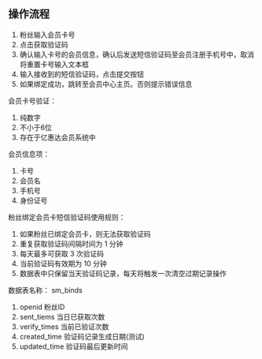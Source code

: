 ## 操作流程

1. 粉丝输入会员卡号
2. 点击获取验证码
3. 确认输入卡号的会员信息，确认后发送短信验证码至会员注册手机号中，取消将重置卡号输入文本框
4. 输入接收到的短信验证码，点击提交按钮
5. 如果绑定成功，跳转至会员中心主页。否则提示错误信息


会员卡号验证：

1. 纯数字
2. 不小于6位
3. 存在于亿惠达会员系统中

会员信息项：

1. 卡号
2. 会员名
3. 手机号
4. 身份证号

粉丝绑定会员卡短信验证码使用规则：

1. 如果粉丝已绑定会员卡，则无法获取验证码
2. 重复获取验证码间隔时间为 1 分钟
3. 每天最多可获取 3 次验证码
4. 当前验证码有效期为 10 分钟
5. 数据表中只保留当天验证码记录，每天将触发一次清空过期记录操作

数据表名称： sm_binds

1. openid  粉丝ID
3. sent_tiems    当日已获取次数
4. verify_times  当前已验证次数
5. created_time    验证码记录生成日期(测试)
6. updated_time    验证码最后更新时间




